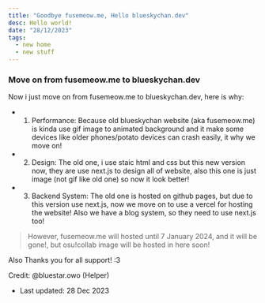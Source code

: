 ```yaml
---
title: "Goodbye fusemeow.me, Hello blueskychan.dev"
desc: Hello world!
date: "28/12/2023"
tags:
  - new home
  - new stuff
---
```


### Move on from fusemeow.me to blueskychan.dev

Now i just move on from fusemeow.me to blueskychan.dev, here is why:

- 1. Performance:
     Because old blueskychan website (aka fusemeow.me) is kinda use gif image to animated background and it make some devices like older phones/potato devices can crash easily, it why we move on!
- 2. Design:
     The old one, i use staic html and css but this new version now, they are use next.js to design all of website, also this one is just image (not gif like old one) so now it look better!
- 3. Backend System:
     The old one is hosted on github pages, but due to this version use next.js, now we move on to use a vercel for hosting the website! Also we have a blog system, so they need to use next.js too!

> However, fusemeow.me will hosted until 7 January 2024, and it will be gone!, but osu!collab image will be hosted in here soon!

Also Thanks you for all support! :3

Credit: @bluestar.owo (Helper)

- Last updated: 28 Dec 2023
